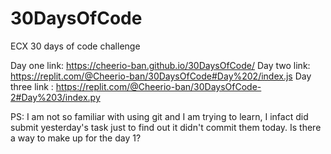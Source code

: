 # 30DaysOfCode
ECX 30 days of code challenge


Day one link: https://cheerio-ban.github.io/30DaysOfCode/
Day two link: https://replit.com/@Cheerio-ban/30DaysOfCode#Day%202/index.js
Day three link : https://replit.com/@Cheerio-ban/30DaysOfCode-2#Day%203/index.py


PS: I am not so familiar with using git and I am trying to learn, I infact did submit yesterday's task just to find out it didn't commit them today. Is there a way to make up for the day 1?
